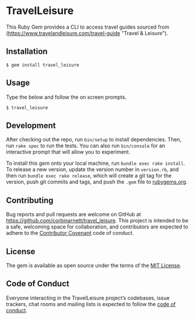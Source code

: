 # TravelLeisure

This Ruby Gem provides a CLI to access travel guides sourced from (https://www.travelandleisure.com/travel-guide "Travel & Leisure").

## Installation

    $ gem install travel_leisure

## Usage

Type the below and follow the on screen prompts.

    $ travel_leisure

## Development

After checking out the repo, run `bin/setup` to install dependencies. Then, run `rake spec` to run the tests. You can also run `bin/console` for an interactive prompt that will allow you to experiment.

To install this gem onto your local machine, run `bundle exec rake install`. To release a new version, update the version number in `version.rb`, and then run `bundle exec rake release`, which will create a git tag for the version, push git commits and tags, and push the `.gem` file to [rubygems.org](https://rubygems.org).

## Contributing

Bug reports and pull requests are welcome on GitHub at https://github.com/corbinarnett/travel_leisure. This project is intended to be a safe, welcoming space for collaboration, and contributors are expected to adhere to the [Contributor Covenant](http://contributor-covenant.org) code of conduct.

## License

The gem is available as open source under the terms of the [MIT License](https://opensource.org/licenses/MIT).

## Code of Conduct

Everyone interacting in the TravelLeisure project’s codebases, issue trackers, chat rooms and mailing lists is expected to follow the [code of conduct](https://github.com/corbinarnett/travel_leisure/blob/master/CODE_OF_CONDUCT.md).
